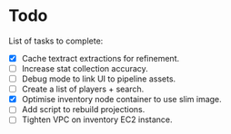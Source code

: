 # Todo

List of tasks to complete:

-   [x] Cache textract extractions for refinement.
-   [ ] Increase stat collection accuracy.
-   [ ] Debug mode to link UI to pipeline assets.
-   [ ] Create a list of players + search.
-   [x] Optimise inventory node container to use slim image.
-   [ ] Add script to rebuild projections.
-   [ ] Tighten VPC on inventory EC2 instance.
